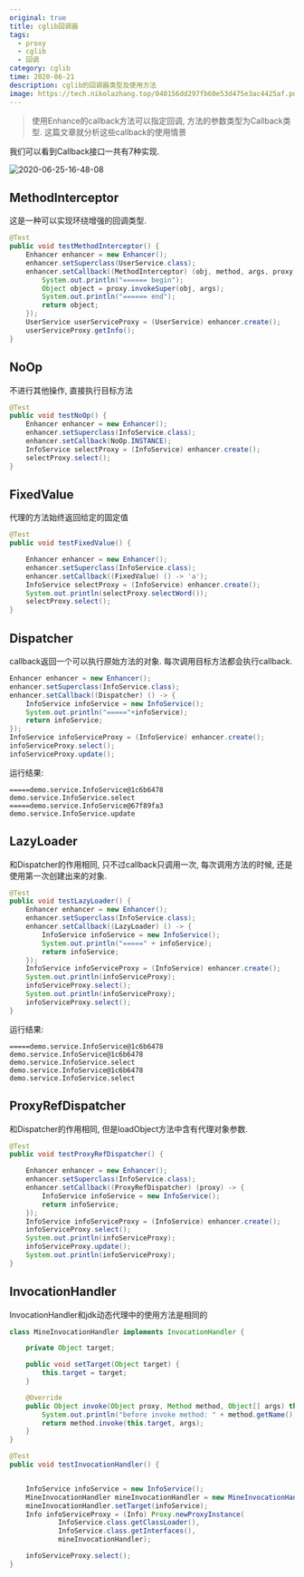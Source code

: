 ```yaml
---
original: true
title: cglib回调器
tags:
  - proxy
  - cglib
  - 回调
category: cglib
time: 2020-06-21
description: cglib的回调器类型及使用方法
image: https://tech.nikolazhang.top/040156dd297fb60e53d475e3ac4425af.png
---
```


> 使用Enhance的callback方法可以指定回调, 方法的参数类型为Callback类型. 这篇文章就分析这些callback的使用情景

我们可以看到Callback接口一共有7种实现.

![2020-06-25-16-48-08](https://tech.nikolazhang.top/2020-06-25-16-48-08.png)

## MethodInterceptor

这是一种可以实现环绕增强的回调类型.

```java
@Test
public void testMethodInterceptor() {
    Enhancer enhancer = new Enhancer();
    enhancer.setSuperclass(UserService.class);
    enhancer.setCallback((MethodInterceptor) (obj, method, args, proxy) -> {
        System.out.println("====== begin");
        Object object = proxy.invokeSuper(obj, args);
        System.out.println("====== end");
        return object;
    });
    UserService userServiceProxy = (UserService) enhancer.create();
    userServiceProxy.getInfo();
}
```

## NoOp

不进行其他操作, 直接执行目标方法

```java
@Test
public void testNoOp() {
    Enhancer enhancer = new Enhancer();
    enhancer.setSuperclass(InfoService.class);
    enhancer.setCallback(NoOp.INSTANCE);
    InfoService selectProxy = (InfoService) enhancer.create();
    selectProxy.select();
}
```

## FixedValue

代理的方法始终返回给定的固定值

```java
@Test
public void testFixedValue() {

    Enhancer enhancer = new Enhancer();
    enhancer.setSuperclass(InfoService.class);
    enhancer.setCallback((FixedValue) () -> 'a');
    InfoService selectProxy = (InfoService) enhancer.create();
    System.out.println(selectProxy.selectWord());
    selectProxy.select();
}
```

## Dispatcher

callback返回一个可以执行原始方法的对象.
每次调用目标方法都会执行callback.

```java
Enhancer enhancer = new Enhancer();
enhancer.setSuperclass(InfoService.class);
enhancer.setCallback((Dispatcher) () -> {
    InfoService infoService = new InfoService();
    System.out.println("====="+infoService);
    return infoService;
});
InfoService infoServiceProxy = (InfoService) enhancer.create();
infoServiceProxy.select();
infoServiceProxy.update();
```

运行结果:

```plain
=====demo.service.InfoService@1c6b6478
demo.service.InfoService.select
=====demo.service.InfoService@67f89fa3
demo.service.InfoService.update
```

## LazyLoader

和Dispatcher的作用相同, 只不过callback只调用一次, 每次调用方法的时候, 还是使用第一次创建出来的对象.

```java
@Test
public void testLazyLoader() {
    Enhancer enhancer = new Enhancer();
    enhancer.setSuperclass(InfoService.class);
    enhancer.setCallback((LazyLoader) () -> {
        InfoService infoService = new InfoService();
        System.out.println("=====" + infoService);
        return infoService;
    });
    InfoService infoServiceProxy = (InfoService) enhancer.create();
    System.out.println(infoServiceProxy);
    infoServiceProxy.select();
    System.out.println(infoServiceProxy);
    infoServiceProxy.select();
}
```

运行结果:

```plain
=====demo.service.InfoService@1c6b6478
demo.service.InfoService@1c6b6478
demo.service.InfoService.select
demo.service.InfoService@1c6b6478
demo.service.InfoService.select
```

## ProxyRefDispatcher

和Dispatcher的作用相同, 但是loadObject方法中含有代理对象参数.

```java
@Test
public void testProxyRefDispatcher() {

    Enhancer enhancer = new Enhancer();
    enhancer.setSuperclass(InfoService.class);
    enhancer.setCallback((ProxyRefDispatcher) (proxy) -> {
        InfoService infoService = new InfoService();
        return infoService;
    });
    InfoService infoServiceProxy = (InfoService) enhancer.create();
    infoServiceProxy.select();
    System.out.println(infoServiceProxy);
    infoServiceProxy.update();
    System.out.println(infoServiceProxy);
}
```

## InvocationHandler

InvocationHandler和jdk动态代理中的使用方法是相同的

```java
class MineInvocationHandler implements InvocationHandler {

    private Object target;

    public void setTarget(Object target) {
        this.target = target;
    }

    @Override
    public Object invoke(Object proxy, Method method, Object[] args) throws Throwable {
        System.out.println("before invoke method: " + method.getName());
        return method.invoke(this.target, args);
    }
}

@Test
public void testInvocationHandler() {


    InfoService infoService = new InfoService();
    MineInvocationHandler mineInvocationHandler = new MineInvocationHandler();
    mineInvocationHandler.setTarget(infoService);
    Info infoServiceProxy = (Info) Proxy.newProxyInstance(
            InfoService.class.getClassLoader(),
            InfoService.class.getInterfaces(),
            mineInvocationHandler);

    infoServiceProxy.select();
}

```
